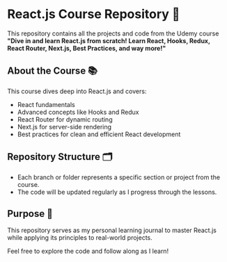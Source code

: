 # React.js Course Repository 🌟  

This repository contains all the projects and code from the Udemy course **"Dive in and learn React.js from scratch! Learn React, Hooks, Redux, React Router, Next.js, Best Practices, and way more!"**  

## About the Course 📚  
This course dives deep into React.js and covers:  
- React fundamentals  
- Advanced concepts like Hooks and Redux  
- React Router for dynamic routing  
- Next.js for server-side rendering  
- Best practices for clean and efficient React development  

## Repository Structure 🗂️  
- Each branch or folder represents a specific section or project from the course.  
- The code will be updated regularly as I progress through the lessons.  

## Purpose 🎯  
This repository serves as my personal learning journal to master React.js while applying its principles to real-world projects.  

Feel free to explore the code and follow along as I learn!  
